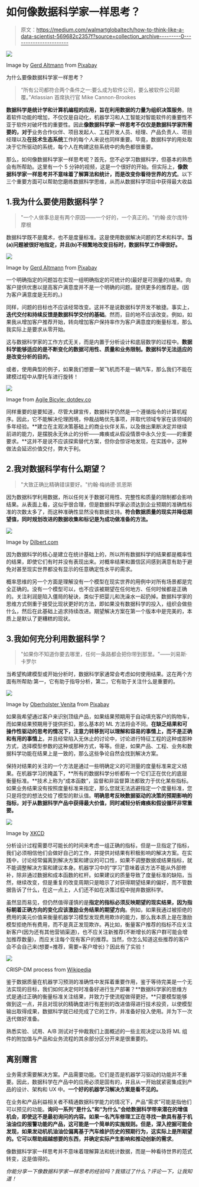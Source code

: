 # 如何像数据科学家一样思考？

> 原文：<https://medium.com/walmartglobaltech/how-to-think-like-a-data-scientist-569682c2357f?source=collection_archive---------0----------------------->

![](img/0750894882f47c59f8a6f215e6c76e44.png)

Image by [Gerd Altmann](https://pixabay.com/users/geralt-9301/) from [Pixabay](https://pixabay.com/users/geralt-9301/)

为什么要像数据科学家一样思考？

> “所有公司都符合两个条件之一:要么成为软件公司，要么被软件公司颠覆。”Atlassian 首席执行官 Mike Cannon-Brookes

**数据科学是统计学和计算机编程的应用，旨在利用数据的力量为组织决策服务**。随着软件功能的增加，不仅仅是自动化，机器学习和人工智能对智能软件的重要性不亚于软件对破坏性的重要性。因此**像数据科学家一样思考不仅仅是数据科学家所需要的，对于**业务合作伙伴、项目发起人、工程开发人员、经理、产品负责人、项目经理以及**在技术生态系统**工作的每个人来说也同样重要。毕竟，数据科学的用处取决于它所驱动的系统，每个人在构建这些系统中的角色都很重要。

那么，如何像数据科学家一样思考呢？首先，您不必学习数据科学，但基本的熟悉会有所帮助。这里有一个 5 分钟的视频，这是一个很好的开始。但实际上，**像数据科学家一样思考并不意味着了解算法和统计，而是改变你看待世界的方式**。以下三个重要方面可以帮助您磨练数据科学思维，从而从数据科学项目中获得最大收益

## 1.我为什么要使用数据科学？

> "一个人做事总是有两个原因——一个好的，一个真正的。"约翰·皮尔庞特·摩根

数据科学既不是魔术，也不是度量标准。这是使用数据解决问题的艺术和科学。**当(a)问题被很好地指定，并且(b)不频繁地改变目标时，数据科学工作得很好。**

![](img/99c39e6c831dfa5eefac5de2271b897a.png)

Image by [Gerd Altmann](https://pixabay.com/users/geralt-9301/) from [Pixabay](https://pixabay.com/)

一个明确指定的问题旨在实现一组明确指定的可统计的(最好是可测量的)结果。向客户提供优惠以提高客户满意度并不是一个明确的问题。提供更多的推荐是。(因为客户满意度是无形的。)

同样，问题的目标也不应该经常改变。这并不是说数据科学开发不敏捷。事实上，**迭代交付和持续反馈是数据科学交付的基础**。然而，目的地不应该改变。例如，如果我从增加客户推荐开始，转向增加客户保持率作为客户满意度的衡量标准，那么我实际上是要求从零开始。

这与数据科学家的工作方式无关，而是内置于分析设计和底层数学的过程中。**数据科学能够适应的是不断变化的数据可用性、质量和业务限制。数据科学无法适应的是改变分析的目的。**

或者，使用典型的例子，如果我们想要一架飞机而不是一辆汽车，那么我们不能在建模过程中从摩托车进行旋转！

![](img/143df2029fc38723b5af7a21a44609dd.png)

Image from [Agile Bicyle: dotdev.co](https://m.dotdev.co/the-agile-bicycle-829a83b18e7)

同样重要的是要知道，尽管大肆宣传，数据科学仍然是一个遵循指令的计算机程序。因此，它不能解决伦理困境，仲裁战略优先事项，并取代领域专家在该领域的多年经验。**建立在主观决策基础上的商业伙伴关系，以及做出果断决定并继续前进的能力，是摆脱永无休止的分析——瘫痪或从假设情景中永久分支——的重要要求。**这并不是说不应该探索替代方案，但你会惊讶地发现，在实践中，这种做法会延迟价值交付，弊大于利。

## 2.我对数据科学有什么期望？

> "大致正确比精确错误要好。"约翰·梅纳德·凯恩斯

因为数据科学利用数据，所以任何关于数据可用性、完整性和质量的限制都会影响结果。从表面上看，这似乎很合理，但是数据科学家必须达到企业预期的准确性标准的次数太多了，而这种准确性显然没有数据支持。**符合数据质量的现实并降低期望值，同时规划改进的数据收集和标记是为成功做准备的方法。**

![](img/6b75aa6ed67a9fb15d65a45622387d25.png)

Image by [Dilbert.com](https://dilbert.com/strip/2018-04-03)

因为数据科学的核心是建立在统计基础上的，所以所有数据科学的结果都是概率性的结果，即使它们有时并没有表现出来。对概率结果和置信区间感到满意有助于避免对甚至现实世界都没有显示的任意确定性水平的需求。

概率思维的另一个方面是理解没有一个模型在现实世界的用例中对所有场景都是完全正确的。没有一个模型可以，也不应该被期望在任何地方、任何时候都是正确的。关注利润是陷入僵局的秘诀，类似于把婴儿和洗澡水一起扔掉。数据科学家的思维方式侧重于接受比现状更好的方法，即如果没有数据科学的投入，组织会做些什么，然后在此基础上追求持续改进。期望解决方案在第一个版本中是完美的，本质上是默认了更糟糕的现状。

## 3.我如何充分利用数据科学？

> "如果你不知道你要去哪里，任何一条路都会把你带到那里。"——刘易斯·卡罗尔

当希望构建模型或开始分析时，数据科学家通常会考虑如何使用结果。这在两个方面有所帮助:第一，它有助于指导分析，第二，它有助于关注什么是重要的。

![](img/aae1392457cba52d4a8814b8c9267449.png)

Image by [Oberholster Venita](https://pixabay.com/users/artsybee-462611/) from [Pixabay](https://pixabay.com/)

如果我希望通过客户来识别顶级产品，如果结果预期用于自动填充客户的购物车，而如果结果预期用于提供折扣，那么基本的 ML 方法将会不同。**在缺乏结果和可操作性驱动的思考的情况下，注意力转移到可以理解和容易的事情上，而不是正确和有用的事情上**，并且经常陷入无休止的讨论中，讨论进行特征工程的这种或那种方式，选择模型参数的这种或那种方式，等等。但是，如果产品、工程、业务和数据科学功能在结果上是一致的，那么这些争论自然会找到解决方案。

保持对结果的关注的一个方法是通过一些明确定义的可测量的度量标准来定义结果。在机器学习的掩盖下，**所有的数据科学分析都有一个它们正在优化的底层衡量标准。**技术上称为“成本函数”，监督和非监督算法都致力于优化某些指标。如果业务结果没有按照度量标准来指定，那么您就无法逃避指定一个度量标准，您只是将您的想法交给了模型的默认值。**明确思考反映数据驱动的决策的预期影响的指标，对于从数据科学产品中获得最大价值，同时减轻分析瘫痪和假设循环非常重要。**

![](img/11f26e69226ce872d077531079e39a23.png)

Image by [XKCD](https://xkcd.com/1838/)

分析设计过程需要尽可能长的时间来考虑一组正确的指标，但是一旦指定了指标，我们必须相信他们会做好自己的工作，并提供对结果有积极影响的解决方案。在实践中，讨论经常偏离到解决方案和建议的可口性，如果不调整数据或结果指标，就不能调整解决方案和建议本身。机器学习中的“学习”意味着该方法不能从外部修补，除非通过数据和成本函数的杠杆。如果建议的质量导致了度量标准的缺陷，当然，继续改变，但是重复的改变周期只是暗示了对获得期望结果的偏好，而不管数据告诉了什么，在这一点上，人们还不如在决策过程中抛弃数据科学。

虽然显而易见，但仍然值得谨慎的是**指定的指标必须反映期望的现实结果，因为指标朝着正确方向的变化应该激励业务结果的期望方向**。例如，如果我通过被拒绝的费用的美元价值来衡量机器学习模型发现费用欺诈的能力，那么我本质上是在激励模型拒绝所有费用，而不是真正发现欺诈。再比如，衡量客户推荐的指标不应关注新客户(因为还有其他营销渠道)，也不应关注新推荐(不断增长的客户群可能会增加推荐数量)，而应关注每个现有客户的推荐。当然，你怎么知道这些推荐的客户会不会自己来(想要=推荐，需要=客户增长)？因此有了实验！

![](img/cfe245f65b30525672b572bd306c491d.png)

CRISP-DM process from [Wikipedia](https://en.wikipedia.org/wiki/Cross-industry_standard_process_for_data_mining)

鉴于数据质量在机器学习预测的准确性中发挥着重要作用，鉴于等待完美是一个无法实现的目标，我们如何决定何时准备好进行生产部署？**数据科学家的思维方式是通过正确的衡量标准关注结果，并致力于使流程做得更好。**只要模型能够做到这一点，并且对现状的精确度进行有差别的改进值得进行技术投资，以使模型输出取得成果，数据科学就已经完成了它的工作，并准备好投入使用。并为下一次迭代做好准备。

熟悉实验、试用、A/B 测试对于仲裁我们上面概述的一些主观决定以及将 ML 组件的附加值与产品和业务流程的其余部分区分开来是很重要的。

## 离别赠言

业务需求需要解决方案。产品需要功能。它们是否是机器学习驱动的功能并不重要。因此，数据科学在产品中的应用必须是固有的，并且从一开始就紧密集成到产品的设计、架构和 UX 中。**一个好的机器学习解决方案是看不见的。**

在业务和产品利益相关者不精通数据科学能力的情况下，产品“需求”可能是指他们可以预见的功能。**询问一系列“是什么”和“为什么”会给数据科学带来潜在的增值机会，即使这不是最初询问的内容。**如果一名汽车修理工正在寻找一款具有基于机油油位的报警功能的产品，这可能是一个简单的实施规则。但是，深入挖掘可能会发现，如果发动机机油油位偏离基于汽车维护历史的预期行为，这实际上是所期望的。它可以帮助**超越想要的东西，并确定实际产生影响和推动创新的需求**。

像数据科学家一样思考并不意味着理解算法和统计数据，而是一种看待世界的范式转变，这是值得的。

*你能分享一下像数据科学家一样思考的经验吗？我错过了什么？评论一下，让我知道！*